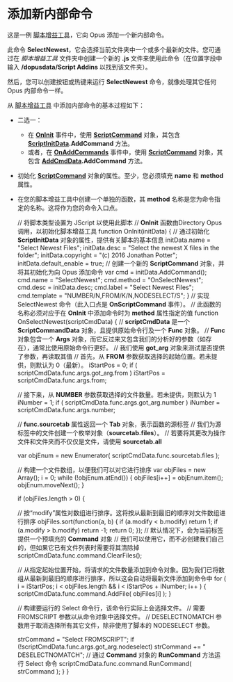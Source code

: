 # 添加新内部命令

这是一例 [脚本增益工具](../script_add-ins/README.zh.md)，它向 Opus 添加一个新内部命令。

此命令 **SelectNewest**，它会选择当前文件夹中一个或多个最新的文件。您可通过在 *脚本增益工具* 文件夹中创建一个新的 **.js** 文件来使用此命令（在位置字段中输入 **/dopusdata/Script Addins** 以找到该文件夹）。

然后，您可以创建按钮或热键来运行 **SelectNewest** 命令，就像处理其它任何 Opus 内部命令一样。

从 [脚本增益工具](../script_add-ins/README.zh.md) 中添加内部命令的基本过程如下：

- 二选一：
  - 在 **[OnInit](/Manual/reference/scripting_reference/scripting_events/oninit.zh.md)** 事件中，使用 **[ScriptCommand](/Manual/reference/scripting_reference/scripting_objects/scriptcommand.zh.md)** 对象，其包含 **[ScriptInitData](/Manual/reference/scripting_reference/scripting_objects/scriptinitdata.zh.md).AddCommand** 方法。
  - 或者，在 **[OnAddCommands](/Manual/reference/scripting_reference/scripting_events/onaddcommands.zh.md)** 事件中，使用 **[ScriptCommand](/Manual/reference/scripting_reference/scripting_objects/scriptcommand.zh.md)** 对象，其包含 **[AddCmdData](/Manual/reference/scripting_reference/scripting_objects/addcmddata.zh.md).AddCommand** 方法。

- 初始化 **[ScriptCommand](/Manual/reference/scripting_reference/scripting_objects/scriptcommand.zh.md)** 对象的属性。至少，您必须填充 **name** 和 **method** 属性。
- 在您的脚本增益工具中创建一个单独的函数，其 **method** 名称是您为命令指定的名称。这将作为您的命令入口点。

    // 将脚本类型设置为 JScript 以使用此脚本
    // **OnInit** 函数由Directory Opus 调用，以初始化脚本增益工具
    function OnInit(initData) {
    // 通过初始化 **ScriptInitData** 对象的属性，提供有关脚本的基本信息
    initData.name = "Select Newest Files";
    initData.desc = "Select the newest X files in the folder";
    initData.copyright = "(c) 2016 Jonathan Potter";
    initData.default_enable = true;
    // 创建一个新的 **ScriptCommand** 对象，并将其初始化为向 Opus 添加命令
    var cmd = initData.AddCommand();
    cmd.name = "SelectNewest";
    cmd.method = "OnSelectNewest";
    cmd.desc = initData.desc;
    cmd.label = "Select Newest Files";
    cmd.template = "NUMBER/N,FROM/K/N,NODESELECT/S";
    }
    // 实现 SelectNewest 命令（此入口点是 **OnScriptCommand** 事件）。
    // 此函数的名称必须对应于在 **OnInit** 中添加命令时为 **method** 属性指定的值
    function OnSelectNewest(scriptCmdData) {
    // **scriptCmdData** 是一个 **ScriptCommandData** 对象，且提供原始命令行及一个 **Func** 对象。
    // **Func** 对象包含一个 **Args** 对象，而它反过来又包含我们的分析好的参数（如存在），通常比使用原始命令行更好。
    // 我们使用 **got_arg** 对象来测试是否提供了参数，再读取其值
    // 首先，从 **FROM** 参数获取选择的起始位置。若未提供，则默认为 0（最新）。
    iStartPos = 0;
    if ( scriptCmdData.func.args.got_arg.from ) iStartPos = scriptCmdData.func.args.from;

    // 接下来，从 **NUMBER** 参数获取选择的文件数量。若未提供，则默认为 1
    iNumber = 1;
    if ( scriptCmdData.func.args.got_arg.number ) iNumber = scriptCmdData.func.args.number;

    // **func.sourcetab** 属性返回一个 **Tab** 对象，表示函数的源标签
    // 我们为源标签中的文件创建一个枚举对象（**sourcetab.files**）。
    // 若要将其更改为操作文件和文件夹而不仅仅是文件，请使用 **sourcetab.all**

    var objEnum = new Enumerator( scriptCmdData.func.sourcetab.files );

    // 构建一个文件数组，以便我们可以对它进行排序
    var objFiles = new Array();
    i = 0;
    while (!objEnum.atEnd()) {
    objFiles[i++] = objEnum.item();
    objEnum.moveNext();
    }

    if (objFiles.length > 0) {

    // 按“modify”属性对数组进行排序。这将按从最新到最旧的顺序对文件数组进行排序
    objFiles.sort(function(a, b) {
    if (a.modify < b.modify)
    return 1;
    if (a.modify > b.modify)
    return -1;
    return 0;
    });
    // 默认情况下，会为当前标签提供一个预填充的 **Command** 对象
    // 我们可以使用它，而不必创建我们自己的，但如果它已有文件列表时需要将其清除掉
    scriptCmdData.func.command.ClearFiles();

    // 从指定起始位置开始，将请求的文件数量添加到命令对象。因为我们已将数组从最新到最旧的顺序进行排序，所以这会自动将最新文件添加到命令中
    for ( i = iStartPos; i < objFiles.length && i < iStartPos + iNumber; i++ ) {
    scriptCmdData.func.command.AddFile( objFiles[i] );
    }

    // 构建要运行的 Select 命令行，该命令行实际上会选择文件。
    // 需要 FROMSCRIPT 参数以从命令对象中选择文件。
    // DESELECTNOMATCH 参数用于取消选择所有其它文件，除非使用了脚本的 NODESELECT 参数。

    strCommand = "Select FROMSCRIPT";
    if (!scriptCmdData.func.args.got_arg.nodeselect)
    strCommand += " DESELECTNOMATCH";
    // 通过 **Command** 对象的 **RunCommand** 方法运行 Select 命令
    scriptCmdData.func.command.RunCommand( strCommand );
    }
    }